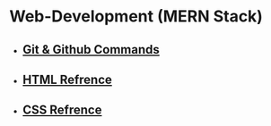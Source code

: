 # Web-Development (MERN Stack)
  - ## [Git & Github Commands](https://github.com/ohm-vishwa/Web-Development/blob/main/git_and_github.md)

  - ## [HTML Refrence](https://developer.mozilla.org/en-US/docs/Web/HTML/Element/)

- ## [CSS Refrence](https://developer.mozilla.org/en-US/docs/Web/CSS/Reference)